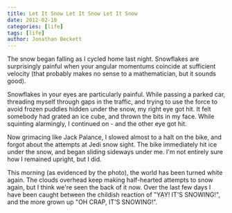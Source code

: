 ```yaml
---
title: Let It Snow Let It Snow Let It Snow
date: 2012-02-10
categories: [life]
tags: [life]
author: Jonathan Beckett
---
```


The snow began falling as I cycled home last night. Snowflakes are surprisingly painful when your angular momentums coincide at sufficient velocity (that probably makes no sense to a mathematician, but it sounds good).

Snowflakes in your eyes are particularly painful. While passing a parked car, threading myself through gaps in the traffic, and trying to use the force to avoid frozen puddles hidden under the snow, my right eye got hit. It felt somebody had grated an ice cube, and thrown the bits in my face. While squinting alarmingly, I continued on - and the other eye got hit.

Now grimacing like Jack Palance, I slowed almost to a halt on the bike, and forgot about the attempts at Jedi snow sight. The bike immediately hit ice under the snow, and began sliding sideways under me. I'm not entirely sure how I remained upright, but I did.

This morning (as evidenced by the photo), the world has been turned white again. The clouds overhead keep making half-hearted attempts to snow again, but I think we're seen the back of it now. Over the last few days I have been caught between the childish reaction of "YAY! IT'S SNOWING!", and the more grown up "OH CRAP, IT'S SNOWING!".
